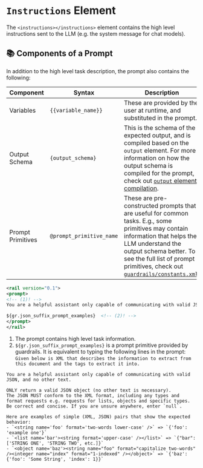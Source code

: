 # `Instructions` Element

The `<instructions></instructions>` element contains the high level instructions sent to the LLM (e.g. the system message for chat models).

## 📚 Components of a Prompt

In addition to the high level task description, the prompt also contains the following:

| Component         | Syntax                   | Description                                                                                                                                                                                                                                                                                                                             |
|-------------------|--------------------------|-----------------------------------------------------------------------------------------------------------------------------------------------------------------------------------------------------------------------------------------------------------------------------------------------------------------------------------------|
| Variables         | `{{variable_name}}`        | These are provided by the user at runtime, and substituted in the prompt.                                                                                                                                                                                                                                                               |
| Output Schema     | `{output_schema}`      | This is the schema of the expected output, and is compiled based on the  `output` element.  For more information on how the output schema is compiled for the prompt, check out [`output` element compilation](../output/#adding-compiled-output-element-to-prompt).                                                                    |
| Prompt Primitives | `@prompt_primitive_name` | These are pre-constructed prompts that are useful for common tasks. E.g., some primitives may contain information that helps the LLM understand the output schema better.  To see the full list of prompt primitives, check out [`guardrails/constants.xml`](https://github.com/ShreyaR/guardrails/blob/main/guardrails/constants.xml). |

```xml
<rail version="0.1">
<prompt>
<!-- (1)! -->
You are a helpful assistant only capable of communicating with valid JSON, and no other text.

${gr.json_suffix_prompt_examples}  <!-- (2)! -->
</prompt>
</rail>
```


1. The prompt contains high level task information.
2. `${gr.json_suffix_prompt_examples}` is a prompt primitive provided by guardrails. It is equivalent to typing the following lines in the prompt: `Given below is XML that describes the information to extract from this document and the tags to extract it into.`

```
You are a helpful assistant only capable of communicating with valid JSON, and no other text.

ONLY return a valid JSON object (no other text is necessary).
The JSON MUST conform to the XML format, including any types and format requests e.g. requests for lists, objects and specific types.
Be correct and concise. If you are unsure anywhere, enter `null`.

Here are examples of simple (XML, JSON) pairs that show the expected behavior:
- `<string name='foo' format='two-words lower-case' />` => `{'foo': 'example one'}`
- `<list name='bar'><string format='upper-case' /></list>` => `{"bar": ['STRING ONE', 'STRING TWO', etc.]}`
- `<object name='baz'><string name="foo" format="capitalize two-words" /><integer name="index" format="1-indexed" /></object>` => `{'baz': {'foo': 'Some String', 'index': 1}}`
```
